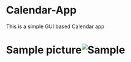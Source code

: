 # Calendar-App
This is a simple GUI based Calendar app

# Sample picture![Sample](https://user-images.githubusercontent.com/55107082/121405999-49b9b600-c97b-11eb-9a39-c810431e2cd3.png)
